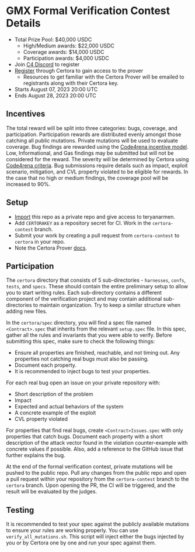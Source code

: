# GMX Formal Verification Contest Details
- Total Prize Pool: $40,000 USDC
  - High/Medium awards: $22,000 USDC
  - Coverage awards: $14,000 USDC
  - Participation awards: $4,000 USDC
- Join [C4 Discord](https://discord.gg/code4rena) to register
- [Register](https://docs.google.com/forms/d/e/1FAIpQLSf7rGov3q0A_UNmKckv-tzR5snLGibZWF9y9dhgXUBZRZ0EVw/viewform) through Certora to gain access to the prover
  - Resources to get familiar with the Certora Prover will be emailed to registrants along with their Certora key. 
- Starts August 07, 2023 20:00 UTC
- Ends August 28, 2023 20:00 UTC

## Incentives

The total reward will be split into three categories: bugs, coverage, and participation. Participation rewards are distributed evenly amongst those catching all public mutations. Private mutations will be used to evaluate coverage. Bug findings are rewarded using the [Code4rena incentive model](https://docs.code4rena.com/awarding/incentive-model-and-awards). Low, Informational, and Gas findings may be submitted but will not be considered for the reward. The severity will be determined by Certora using [Code4rena criteria](https://code4rena.com/judging-criteria/). Bug submissions require details such as impact, exploit scenario, mitigation, and CVL property violated to be eligible for rewards. In the case that no high or medium findings, the coverage pool will be increased to 90%.

## Setup

* [Import](https://github.com/new/import) this repo as a private repo and give access to teryanarmen. 
* Add `CERTORAKEY` as a repository secret for CI. Work in the `certora-contest` branch. 
* Submit your work by creating a pull request from `certora-contest` to `certora` in your repo.
* Note the Certora Prover [docs](docs.certora.com).


## Participation 

The `certora` directory that consists of 5 sub-directories - `harnesses`, `confs`, `tests`, and `specs`. These should contain the entire preliminary setup to allow you to start writing rules. Each sub-directory contains a different component of the verification project and may contain additional sub-directories to maintain organization. Try to keep a similar structure when adding new files.

In the `certora/spec` directory, you will find a spec file named `<Contract>.spec` that inherits from the relevant `setup.spec` file. In this spec, gather all the rules and invariants that you were able to verify. Before submitting this spec, make sure to check the following things:
* Ensure all properties are finished, reachable, and not timing out. Any properties not catching real bugs must also be passing.
* Document each property.
* It is recommended to inject bugs to test your properties.

For each real bug open an issue on your private repository with:
* Short description of the problem
* Impact
* Expected and actual behaviors of the system
* A concrete example of the exploit
* CVL property violated 

For properties that find real bugs, create `<Contract>Issues.spec` with  only properties that catch bugs. Document each property with a short description of the attack vector found in the violation counter-example with concrete values if possible. Also, add a reference to the GitHub issue that further explains the bug.

At the end of the formal verification contest, private mutations will be pushed to the public repo. Pull any changes from the public repo and open a pull request within your repository from the `certora-contest` branch to the `certora` branch. Upon opening the PR, the CI will be triggered, and the result will be evaluated by the judges.


## Testing

It is recommended to test your spec against the publicly available mutations to ensure your rules are working properly. You can use `verify_all_mutations.sh`. This script will inject either the bugs injected by you or by Certora one by one and run your spec against them.


